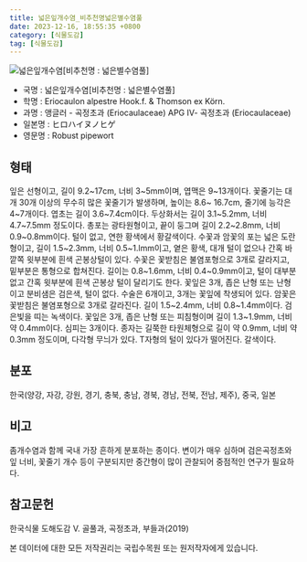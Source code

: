 ```yaml
---
title: 넓은잎개수염_비추천명넓은별수염풀
date: 2023-12-16, 18:55:35 +0800
category: [식물도감]
tag: [식물도감]
---
```




![넓은잎개수염[비추천명 : 넓은별수염풀]](http://www.nature.go.kr/fileUpload/plants/basic/Eriocaulaceae/Eriocaulon/5807/5807_1_th2.jpg)
- 국명 : 넓은잎개수염[비추천명 : 넓은별수염풀]
- 학명 : Eriocaulon alpestre Hook.f. & Thomson ex Körn.
- 과명 : 앵글러 - 곡정초과 (Eriocaulaceae) APG Ⅳ- 곡정초과 (Eriocaulaceae)
- 일본명 : ヒロハイヌノヒゲ
- 영문명 : Robust pipewort


## 형태
잎은 선형이고, 길이 9.2~17cm, 너비 3~5mm이며, 엽맥은 9~13개이다. 꽃줄기는 대개 30개 이상의 무수히 많은 꽃줄기가 발생하며, 높이는 8.6~ 16.7cm, 줄기에 능각은 4~7개이다. 엽초는 길이 3.6~7.4cm이다. 두상화서는 길이 3.1~5.2mm, 너비 4.7~7.5mm 정도이다. 총포는 광타원형이고, 끝이 둥그며 길이 2.2~2.8mm, 너비 0.9~0.8mm이다. 털이 없고, 연한 황색에서 황갈색이다. 수꽃과 암꽃의 포는 넓은 도란형이고, 길이 1.5~2.3mm, 너비 0.5~1.lmm이고, 옅은 황색, 대개 털이 없으나 간혹 바깥쪽 윗부분에 흰색 곤봉상털이 있다. 수꽃은 꽃받침은 불염포형으로 3개로 갈라지고, 밑부분은 통형으로 합쳐진다. 길이는 0.8~1.6mm, 너비 0.4~0.9mm이고, 털이 대부분 없고 간혹 윗부분에 흰색 곤봉상 털이 달리기도 한다. 꽃잎은 3개, 좁은 난형 또는 난형이고 분비샘은 검은색, 털이 없다. 수술은 6개이고, 3개는 꽃잎에 착생되어 있다. 암꽃은 꽃받침은 불염포형으로 3개로 갈라진다. 길이 1.5~2.4mm, 너비 0.8~1.4mm이다. 검은빛을 띠는 녹색이다. 꽃잎은 3개, 좁은 난형 또는 피침형이며 길이 1.3~1.9mm, 너비 약 0.4mm이다. 심피는 3개이다. 종자는 길쭉한 타원체형으로 길이 약 0.9mm, 너비 약 0.3mm 정도이며, 다각형 무늬가 있다. T자형의 털이 있다가 떨어진다. 갈색이다.
## 분포
한국(양강, 자강, 강원, 경기, 충북, 충남, 경북, 경남, 전북, 전남, 제주), 중국, 일본
## 비고
좀개수염과 함께 국내 가장 흔하게 분포하는 종이다. 변이가 매우 심하며 검은곡정초와 잎 너비, 꽃줄기 개수 등이 구분되지만 중간형이 많이 관찰되어 중점적인 연구가 필요하다.
## 참고문헌
한국식물 도해도감 Ⅴ. 골풀과, 곡정초과, 부들과(2019)






본 데이터에 대한 모든 저작권리는 국립수목원 또는 원저작자에게 있습니다.
